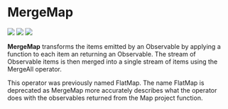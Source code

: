 # MergeMap

[![](../../../assets/godev.svg)](https://pkg.go.dev/github.com/reactivego/rx/test/MergeMap?tab=doc)
[![](../../../assets/godoc.svg)](http://godoc.org/github.com/reactivego/rx/test/MergeMap)
[![](../../../assets/rx.svg)](http://reactivex.io/documentation/operators/flatmap.html)

**MergeMap** transforms the items emitted by an Observable by applying a
function to each item an returning an Observable. The stream of Observable
items is then merged into a single stream of items using the MergeAll
operator.

This operator was previously named FlatMap. The name FlatMap is deprecated as
MergeMap more accurately describes what the operator does with the observables
returned from the Map project function.
